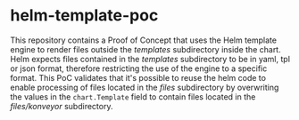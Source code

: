 # helm-template-poc

This repository contains a Proof of Concept that uses the Helm template engine to render files outside the _templates_ subdirectory inside the chart. Helm expects files contained in the _templates_ subdirectory to be in yaml, tpl or json format, therefore restricting the use of the engine to a specific format. This PoC validates that it's possible to reuse the helm code to enable processing of files located in the _files_ subdirectory by overwriting the values in the `chart.Template` field to contain files located in the _files/konveyor_ subdirectory.
